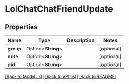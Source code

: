 # LolChatChatFriendUpdate

## Properties

Name | Type | Description | Notes
------------ | ------------- | ------------- | -------------
**group** | Option<**String**> |  | [optional]
**note** | Option<**String**> |  | [optional]
**pid** | Option<**String**> |  | [optional]

[[Back to Model list]](../README.md#documentation-for-models) [[Back to API list]](../README.md#documentation-for-api-endpoints) [[Back to README]](../README.md)


